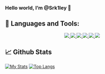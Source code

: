 ### Hello world, I’m @Srk1ley 👋

## 🚀 Languages and Tools:

<p align="center"> 
    <a href="https://code.visualstudio.com/" target="_blank"> <img src="https://iconape.com/wp-content/png_logo_vector/visual-studio-code.png"/> </a>
    <a href="https://code.visualstudio.com/" target="_blank"> <img src="https://iconape.com/wp-content/png_logo_vector/visual-studio-code.png"/> </a>
    <a href="https://code.visualstudio.com/" target="_blank"> <img src="https://iconape.com/wp-content/png_logo_vector/visual-studio-code.png"/> </a>
    <a href="https://code.visualstudio.com/" target="_blank"> <img src="https://iconape.com/wp-content/png_logo_vector/visual-studio-code.png"/> </a>
    <a href="https://code.visualstudio.com/" target="_blank"> <img src="https://iconape.com/wp-content/png_logo_vector/visual-studio-code.png"/> </a>
    <a href="https://code.visualstudio.com/" target="_blank"> <img src="https://iconape.com/wp-content/png_logo_vector/visual-studio-code.png"/> </a>
</p>

## 📈 Github Stats

[![My Stats](https://github-readme-stats.vercel.app/api?username=Srk1ley&theme=dark&show_icons=true)](https://github.com/anuraghazra/github-readme-stats)
[![Top Langs](https://github-readme-stats.vercel.app/api/top-langs/?username=Srk1ley&theme=dark&layout=compact&show_icons=true)](https://github.com/anuraghazra/github-readme-stats)
